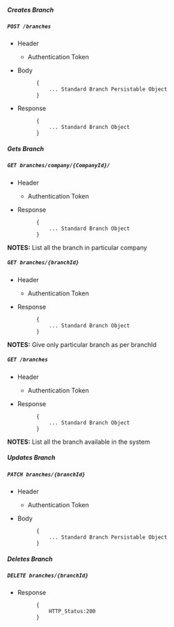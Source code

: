 ##### Creates Branch

##### `POST /branches`
+ Header
	- Authentication Token


+ Body

            {
                ... Standard Branch Persistable Object
            }
            
+ Response

            {
                ... Standard Branch Object
            }
    

##### Gets Branch           
            
##### `GET branches/company/{CompanyId}/`
+ Header 
	- Authentication Token

+ Response

			{
				... Standard Branch Object
			}

**NOTES:** List all the branch in particular company 

##### `GET branches/{branchId}`
+ Header
	- Authentication Token

+ Response 

			{
				... Standard Branch Object
			} 

**NOTES:** Give only particular branch as per branchId  


##### `GET /branches`
+ Header
	- Authentication Token

+ Response

            {
                ... Standard Branch Object
            }
            
**NOTES:** List all the branch available in the system


##### Updates Branch    
       
##### `PATCH branches/{branchId}`
+ Header
	- Authentication Token

+ Body

            {
                ... Standard Branch Persistable Object
            }
            
            
##### Deletes Branch    
       
##### `DELETE branches/{branchId}`
+ Response

			{
				HTTP_Status:200
			}